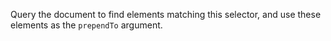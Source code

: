 Query the document to find elements matching this selector, and use these elements as the `prependTo` argument.
